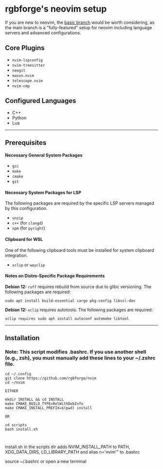 # rgbforge's neovim setup

If you are new to neovim, the [basic branch](https://github.com/rgbforge/nvim/tree/basic) would be worth considering, as the main branch is a "fully-featured" setup for neovim including language servers and advanced configurations.


## Core Plugins

* `nvim-lspconfig`
* `nvim-treesitter`
* `neogit`
* `mason.nvim`
* `telescope.nvim`
* `nvim-cmp`

## Configured Languages

* C++
* Python
* Lua

---

## Prerequisites

#### Necessary General System Packages

* `gcc`
* `make`
* `cmake`
* `git`

#### Necessary System Packages for LSP
The following packages are required by the specific LSP servers managed by this configuration.

* `unzip`
* `c++` (for `clangd`)
* `npm` (for `pyright`)

#### Clipboard for WSL
One of the following clipboard tools must be installed for system clipboard integration.

* `xclip` or `wayclip` 



#### Notes on Distro-Specific Package Requirements

**Debian 12:** `ruff` requires rebuild from source due to glibc versioning. The following packages are required:

```
sudo apt install build-essential cargo pkg-config libssl-dev
```
**Debian 12:** `xclip` requires autotools. The following packages are required:
```
xclip requires sudo apt install autoconf automake libtool
```

---

## Installation

### Note: This script modifies .bashrc. If you use another shell (e.g., zsh), you must manually add these lines to your ~/.zshrc file.

```
cd ~/.config
git clone https://github.com/rgbforge/nvim
cd ~/nvim

EITHER

mkdir INSTALL && cd INSTALL
make CMAKE_BUILD_TYPE=RelWithDebInfo
make CMAKE_INSTALL_PREFIX=$(pwd) install

OR

cd scripts
bash install.sh



```





install.sh in the scripts dir adds NVIM_INSTALL_PATH to PATH, XDG_DATA_DIRS, LD_LIBRARY_PATH
and alias n='nvim'" to .bashrc

source ~/.bashrc or open a new terminal


